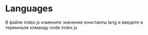 # Languages

В файле index.js измените значение константы lang и введите в терминале команду node index.js 